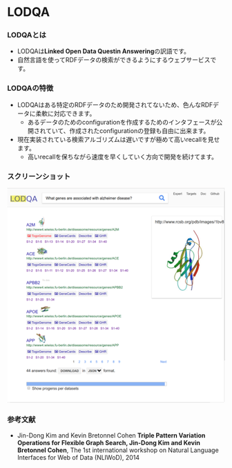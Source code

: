 # LODQA

### LODQAとは
* LODQAは**Linked Open Data Questin Answering**の訳語です。
* 自然言語を使ってRDFデータの検索ができるようにするウェブサービスです。

### LODQAの特徴
* LODQAはある特定のRDFデータのため開発されてないため、色んなRDFデータに柔軟に対応できます。
  * あるデータのためのconfigurationを作成するためのインタフェースが公開されていて、作成されたconfigurationの登録も自由に出来ます。
* 現在実装されている検索アルゴリズムは遅いですが極めて高いrecallを見せます。
  * 高いrecallを保ちながら速度を早くしていく方向で開発を続けてます。

### スクリーンショット
![Fig-1](https://raw.githubusercontent.com/dbcls/website/master/services/images/DBCLSservices_LODQA_fig-1_180604.png)

### 参考文献

* Jin-Dong Kim and Kevin Bretonnel Cohen
    **Triple Pattern Variation Operations for Flexible Graph Search, Jin-Dong Kim and Kevin Bretonnel Cohen**, The 1st international workshop on Natural Language Interfaces for Web of Data (NLIWoD), 2014
